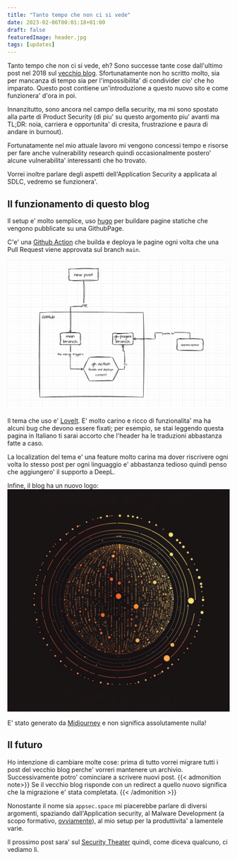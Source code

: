 ```yaml
---
title: "Tanto tempo che non ci si vede"
date: 2023-02-06T00:01:18+01:00
draft: false
featuredImage: header.jpg
tags: [updates]
---
```


Tanto tempo che non ci si vede, eh? Sono successe tante cose dall'ultimo post nel 2018 sul [vecchio blog](https://bsod.dev).<!--more--> Sfortunatamente non ho scritto molto, sia per mancanza di tempo sia per l'impossibilita' di condivider cio' che ho imparato.
Questo post contiene un'introduzione a questo nuovo sito e come funzionera' d'ora in poi.


Innanzitutto, sono ancora nel campo della security, ma mi sono spostato alla parte di Product Security (di piu' su questo argomento piu' avanti ma TL;DR: noia, carriera e opportunita' di cresita, frustrazione e paura di andare in burnout).

Fortunatamente nel mio attuale lavoro mi vengono concessi tempo e risorse per fare anche vulnerability research quindi occasionalmente postero' alcune vulnerabilita' interessanti che ho trovato.

Vorrei inoltre parlare degli aspetti dell'Application Security a applicata al SDLC, vedremo se funzionera'.

## Il funzionamento di questo blog

Il setup e' molto semplice, uso [hugo](https://gohugo.io/) per buildare pagine statiche che vengono pubblicate su una GithubPage.

C'e' una [Github Action](https://github.com/peaceiris/actions-hugo) che builda e deploya le pagine ogni volta che una Pull Request viene approvata sul branch `main`.

![](blog_CI_CD.png "Un grafico che rappresenta il flusso logico dietro il sistema di deployment del blog")

Il tema che uso e' [LoveIt](https://hugoloveit.com/). E' molto carino e ricco di funzionalita' ma ha alcuni bug che devono essere fixati; per esempio, se stai leggendo questa pagina in Italiano ti sarai accorto che l'header ha le traduzioni abbastanza fatte a caso.

La localization del tema e' una feature molto carina ma dover riscrivere ogni volta lo stesso post per ogni linguaggio e' abbastanza tedioso quindi penso che aggiungero' il supporto a DeepL.

    
Infine, il blog ha un nuovo logo:
![](/images/logo.png "appsec.space logo")

E' stato generato da [Midjourney](https://midjourney.com) e non significa assolutamente nulla!

## Il futuro
Ho intenzione di cambiare molte cose: prima di tutto vorrei migrare tutti i post del vecchio blog perche' vorreri mantenere un archivio. Successivamente potro' cominciare a scrivere nuovi post.
{{< admonition note>}}
Se il vecchio blog risponde con un redirect a quello nuovo significa che la migrazione e' stata completata.
{{< /admonition >}}

Nonostante il nome sia `appsec.space` mi piacerebbe parlare di diversi argomenti, spaziando dall'Application security, al Malware Development (a scopo formativo, [ovviamente](https://www.youtube.com/watch?v=zlbe6BsLCNc)), al mio setup per la produttivita' a lamentele varie.

Il prossimo post sara' sul [Security Theater](https://en.wikipedia.org/wiki/Security_theater) quindi, come diceva qualcuno, ci vediamo li.